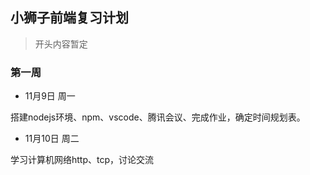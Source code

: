 ## 小狮子前端复习计划
>开头内容暂定

### 第一周

-  11月9日 周一

搭建nodejs环境、npm、vscode、腾讯会议、完成作业，确定时间规划表。


- 11月10日 周二

学习计算机网络http、tcp，讨论交流
